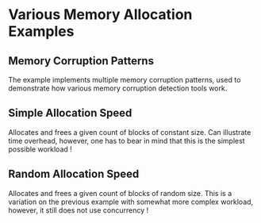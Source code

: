 # Various Memory Allocation Examples

## Memory Corruption Patterns

The example implements multiple memory corruption patterns, used
to demonstrate how various memory corruption detection tools work.

## Simple Allocation Speed

Allocates and frees a given count of blocks of constant size.
Can illustrate time overhead, however,
one has to bear in mind that this is
the simplest possible workload !

## Random Allocation Speed

Allocates and frees a given count of blocks of random size.
This is a variation on the previous example with somewhat
more complex workload, however, it still does not use
concurrency !
